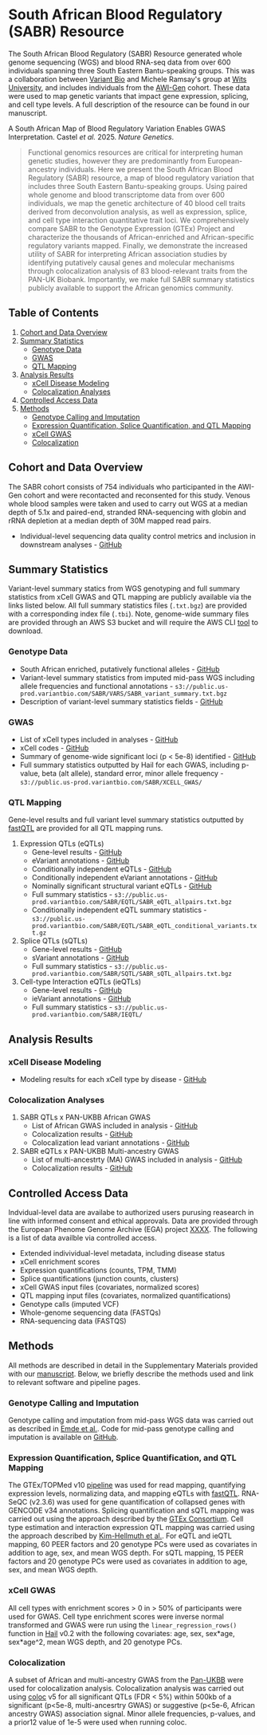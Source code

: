 # South African Blood Regulatory (SABR) Resource

The South African Blood Regulatory (SABR) Resource generated whole genome sequencing (WGS) and blood RNA-seq data from over 600 individuals spanning three South Eastern Bantu-speaking groups. This was a collaboration between [Variant Bio](https://www.variantbio.com/) and Michele Ramsay's group at [Wits University](https://www.wits.ac.za/), and includes individuals from the [AWI-Gen](https://h3africa.org/index.php/awi-gen/) cohort. These data were used to map genetic variants that impact gene expression, splicing, and cell type levels. A full description of the resource can be found in our manuscript.

A South African Map of Blood Regulatory Variation Enables GWAS Interpretation. Castel _et al._ 2025. _Nature Genetics_.

> Functional genomics resources are critical for interpreting human genetic studies, however they are predominantly from European-ancestry individuals. Here we present the South African Blood Regulatory (SABR) resource, a map of blood regulatory variation that includes three South Eastern Bantu-speaking groups. Using paired whole genome and blood transcriptome data from over 600 individuals, we map the genetic architecture of 40 blood cell traits derived from deconvolution analysis, as well as expression, splice, and cell type interaction quantitative trait loci. We comprehensively compare SABR to the Genotype Expression (GTEx) Project and characterize the thousands of African-enriched and African-specific regulatory variants mapped. Finally, we demonstrate the increased utility of SABR for interpreting African association studies by identifying putatively causal genes and molecular mechanisms through colocalization analysis of 83 blood-relevant traits from the PAN-UK Biobank. Importantly, we make full SABR summary statistics publicly available to support the African genomics community.

## Table of Contents

1. [Cohort and Data Overview](#cohort-and-data-overview)
2. [Summary Statistics](#summary-statistics)
    - [Genotype Data](#genotype-data)
    - [GWAS](#gwas)
    - [QTL Mapping](#qtl-mapping)
3. [Analysis Results](#analysis-results)
    - [xCell Disease Modeling](#xcell-disease-modeling)
    - [Colocalization Analyses](#colocalization-analyses)
4. [Controlled Access Data](#controlled-access-data)
5. [Methods](#methods)
    - [Genotype Calling and Imputation](#genotype-calling-and-imputation)
    - [Expression Quantification, Splice Quantification, and QTL Mapping](#expression-quantification-splice-quantification-and-qtl-mapping)
    - [xCell GWAS](#xcell-gwas)
    - [Colocalization](#colocalization)

## Cohort and Data Overview

The SABR cohort consists of 754 individuals who participanted in the AWI-Gen cohort and were recontacted and reconsented for this study. Venous whole blood samples were taken and used to carry out WGS at a median depth of 5.1x and paired-end, stranded RNA-sequencing with globin and rRNA depletion at a median depth of 30M mapped read pairs.

- Individual-level sequencing data quality control metrics and inclusion in downstream analyses - [GitHub](data_tables/S1_participant_metadata.txt)

## Summary Statistics

Variant-level summary statics from WGS genotyping and full summary statistics from xCell GWAS and QTL mapping are publicly available via the links listed below. All full summary statistics files (`.txt.bgz`) are provided with a corresponding index file (`.tbi`). Note, genome-wide summary files are provided through an AWS S3 bucket and will require the AWS CLI [tool](https://aws.amazon.com/cli/) to download.

### Genotype Data
- South African enriched, putatively functional alleles - [GitHub](data_tables/S2_functional_alleles.txt)
- Variant-level summary statistics from imputed mid-pass WGS including allele frequencies and functional annotations - `s3://public.us-prod.variantbio.com/SABR/VARS/SABR_variant_summary.txt.bgz`
- Description of variant-level summary statistics fields - [GitHub](data_tables/variant_summary_stats.txt)

### GWAS
- List of xCell types included in analyses - [GitHub](data_tables/S3_xcell_cell_types.txt)
- xCell codes - [GitHub](data_tables/xcell_codes.txt)
- Summary of genome-wide significant loci (p < 5e-8) identified - [GitHub](data_tables/S5_xcell_gwas_loci.txt)
- Full summary statistics outputted by Hail for each GWAS, including p-value, beta (alt allele), standard error, minor allele frequency - `s3://public.us-prod.variantbio.com/SABR/XCELL_GWAS/`

### QTL Mapping
Gene-level results and full variant level summary statistics outputted by [fastQTL](https://github.com/francois-a/fastqtl) are provided for all QTL mapping runs.

1. Expression QTLs (eQTLs)
    - Gene-level results - [GitHub](data_tables/S7_cis_eqtl_genes.txt)
    - eVariant annotations - [GitHub](data_tables/S8_cis_eqtl_variants.txt)
    - Conditionally independent eQTLs - [GitHub](data_tables/S12_ind_eqtls.txt)
    - Conditionally independent eVariant annotations - [GitHub](data_tables/S13_ind_eqtl_variants.txt)
    - Nominally significant structural variant eQTLs - [GitHub](data_tables/S11_cis_eqtl_sv_results.txt)
    - Full summary statistics - `s3://public.us-prod.variantbio.com/SABR/EQTL/SABR_eQTL_allpairs.txt.bgz`
    - Conditionally independent eQTL summary statistics - `s3://public.us-prod.variantbio.com/SABR/EQTL/SABR_eQTL_conditional_variants.txt.gz`
2. Splice QTLs (sQTLs)
    - Gene-level results - [GitHub](data_tables/S9_cis_sqtl_genes.txt)
    - sVariant annotations - [GitHub](data_tables/S10_cis_sqtl_variants.txt)
    - Full summary statistics - `s3://public.us-prod.variantbio.com/SABR/SQTL/SABR_sQTL_allpairs.txt.bgz`
3. Cell-type Interaction eQTLs (ieQTLs)
    - Gene-level results - [GitHub](data_tables/S14_cis_ieqtl_genes.txt)
    - ieVariant annotations - [GitHub](data_tables/S15_cis_ieqtl_variants.txt)
    - Full summary statistics - `s3://public.us-prod.variantbio.com/SABR/IEQTL/`

## Analysis Results

### xCell Disease Modeling
- Modeling results for each xCell type by disease - [GitHub](data_tables/S4_xcell_disease_modeling.txt)

### Colocalization Analyses

1. SABR QTLs x PAN-UKBB African GWAS
    - List of African GWAS included in analysis - [GitHub](data_tables/S16_panukbb_afr_gwas.txt)
    - Colocalization results - [GitHub](data_tables/S17_afr_coloc_results.txt)
    - Colocalization lead variant annotations - [GitHub](data_tables/S18_afr_coloc_variants.txt)
2. SABR eQTLs x PAN-UKBB Multi-ancestry GWAS
    - List of multi-ancestrty (MA) GWAS included in analysis - [GitHub](data_tables/S19_panukbb_ma_gwas.txt)
    - Colocalization results - [GitHub](data_tables/S20_ma_coloc_results.txt)

## Controlled Access Data

Indvidual-level data are availabe to authorized users purusing reasearch in line with informed consent and ethical approvals. Data are provided through the European Phenome Genome Archive (EGA) project [XXXX](https://ega-archive.org/). The following is a list of data availble via controlled access.

- Extended indivividual-level metadata, including disease status
- xCell enrichment scores
- Expression quantifications (counts, TPM, TMM)
- Splice quantifications (junction counts, clusters)
- xCell GWAS input files (covariates, normalized scores)
- QTL mapping input files (covariates, normalized quantifications)
- Genotype calls (imputed VCF)
- Whole-genome sequencing data (FASTQs)
- RNA-sequencing data (FASTQS)

## Methods

All methods are described in detail in the Supplementary Materials provided with our [manuscript](xxx). Below, we briefly describe the methods used and link to relevant software and pipeline pages.

### Genotype Calling and Imputation

Genotype calling and imputation from mid-pass WGS data was carried out as described in [Emde et al.](https://bmcgenomics.biomedcentral.com/articles/10.1186/s12864-021-07949-9). Code for mid-pass genotype calling and imputation is available on [GitHub](https://github.com/variant-bio/mid-pass).

### Expression Quantification, Splice Quantification, and QTL Mapping

The GTEx/TOPMed v10 [pipeline](https://github.com/broadinstitute/gtex-pipeline) was used for read mapping, quantifying expression levels, normalizing data, and mapping eQTLs with [fastQTL](https://github.com/francois-a/fastqtl). RNA-SeQC (v2.3.6) was used for gene quantification of collapsed genes with GENCODE v34 annotations. Splicing quantification and sQTL mapping was carried out using the approach described by the [GTEx Consortium](https://www.science.org/doi/10.1126/science.aaz1776). Cell type estimation and interaction expression QTL mapping was carried using the approach described by [Kim-Hellmuth et al.](https://www.science.org/doi/10.1126/science.aaz8528). For eQTL and ieQTL mapping, 60 PEER factors and 20 genotype PCs were used as covariates in addition to age, sex, and mean WGS depth. For sQTL mapping, 15 PEER factors and 20 genotype PCs were used as covariates in addition to age, sex, and mean WGS depth.

### xCell GWAS

All cell types with enrichment scores > 0 in > 50% of participants were used for GWAS. Cell type enrichment scores were inverse normal transformed and GWAS were run using the `linear_regression_rows()` function in [Hail](https://hail.is/) v0.2 with the following covariates: age, sex, sex\*age, sex\*age^2, mean WGS depth, and 20 genotype PCs.

### Colocalization

A subset of African and multi-ancestry GWAS from the [Pan-UKBB](https://pan.ukbb.broadinstitute.org/) were used for colocalization analysis. Colocalization analysis was carried out using [coloc](https://chr1swallace.github.io/coloc/) v5 for all significant QTLs (FDR < 5%) within 500kb of a significant (p<5e-8, multi-ancesrtry GWAS) or suggestive (p<5e-6, African ancestry GWAS) association signal. Minor allele frequencies, p-values, and a prior12 value of 1e-5 were used when running coloc.